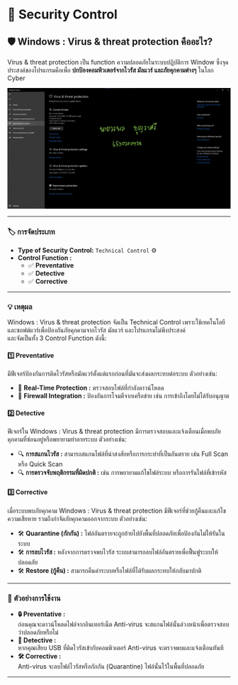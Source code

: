# 🔐 Security Control  
## 🛡️ Windows : Virus & threat protection คืออะไร?  
Virus & threat protection เป็น function ความปลอดภัยในระบบปฎิบัติการ Window ซึ่งจุดประสงค์ของโปรแกรมคือเพื่อ **ปกป้องคอมพิวเตอร์จากไวรัส มัลแวร์ และภัยคุกคามต่างๆ** ในโลก Cyber  

![Anti-Virus](Picture/SecurityControl/Anti-Virus.jpg)  

---

### 🏷️ การจัดประเภท  
- **Type of Security Control:** `Technical Control` ⚙️  
- **Control Function :**  
  - ✅ **Preventative**  
  - ✅ **Detective**  
  - ✅ **Corrective**  

---

### 💡 เหตุผล  
Windows : Virus & threat protection จัดเป็น Technical Control เพราะใช้เทคโนโลยีและซอฟต์แวร์เพื่อป้องกันภัยคุกคามจากไวรัส มัลแวร์ และโปรแกรมไม่พึงประสงค์  
และจัดเป็นทั้ง 3 Control Function ดังนี้:  

#### **1️⃣ Preventative**  
มีฟีเจอร์ป้องกันการติดไวรัสหรือมัลแวร์ตั้งแต่แรกก่อนที่มันจะส่งผลกระทบต่อระบบ ตัวอย่างเช่น:  
- 🔹 **Real-Time Protection :** ตรวจสอบไฟล์ที่กำลังดาวน์โหลด  
- 🔹 **Firewall Integration :** ป้องกันการโจมตีจากเครือข่าย เช่น การเข้าถึงโดยไม่ได้รับอนุญาต  

#### **2️⃣ Detective**  
ฟีเจอร์ใน Windows : Virus & threat protection มีการตรวจสอบและแจ้งเตือนเมื่อพบภัยคุกคามที่ซ่อนอยู่หรือพยายามทำลายระบบ ตัวอย่างเช่น:  
- 🔍 **การสแกนไวรัส :** สามารถสแกนไฟล์ที่น่าสงสัยหรือการกระทำที่เป็นอันตราย เช่น Full Scan หรือ Quick Scan  
- 🔍 **การตรวจจับพฤติกรรมที่ผิดปกติ :** เช่น การพยายามแก้ไขไฟล์ระบบ หรือการรันไฟล์ที่เข้ารหัส  

#### **3️⃣ Corrective**  
เมื่อระบบพบภัยคุกคาม Windows : Virus & threat protection มีฟีเจอร์ที่ช่วยกู้คืนและแก้ไขความเสียหาย รวมถึงกำจัดภัยคุกคามออกจากระบบ ตัวอย่างเช่น:  
- 🛠️ **Quarantine (กักกัน) :** ไฟล์อันตรายจะถูกย้ายไปยังพื้นที่ปลอดภัยเพื่อป้องกันไม่ให้รันในระบบ  
- 🛠️ **การลบไวรัส :** หลังจากการตรวจพบไวรัส ระบบสามารถลบไฟล์อันตรายเพื่อฟื้นฟูระบบให้ปลอดภัย  
- 🛠️ **Restore (กู้คืน) :** สามารถคืนค่าระบบหรือไฟล์ที่ได้รับผลกระทบให้กลับมาปกติ  

---

### 🌟 ตัวอย่างการใช้งาน  
- **🔒 Preventative :**  
  ก่อนคุณจะดาวน์โหลดไฟล์จากอินเทอร์เน็ต Anti-virus จะสแกนไฟล์นั้นล่วงหน้าเพื่อตรวจสอบว่าปลอดภัยหรือไม่  
- **🔔 Detective :**  
  หากคุณเสียบ USB ที่ติดไวรัสเข้ากับคอมพิวเตอร์ Anti-virus จะตรวจพบและแจ้งเตือนทันที  
- **🛠️ Corrective :**  
  Anti-virus จะลบไฟล์ไวรัสหรือกักกัน (Quarantine) ไฟล์นั้นไว้ในพื้นที่ปลอดภัย  

---
